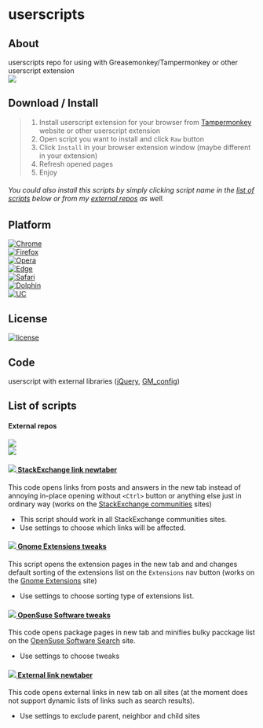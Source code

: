 # userscripts

## About
userscripts repo for using with Greasemonkey/Tampermonkey or other userscript extension  
[![](https://img.shields.io/badge/Paypal-donate_me-blue.svg?longCache=true&colorA=778899&colorB=00bfff&logo=paypal)](https://www.paypal.me/almaceleste "paypal | donate me")  

## Download / Install

 > 1. Install userscript extension for your browser from [Tampermonkey](https://tampermonkey.net/) website or other userscript extension  
 > 2. Open script you want to install and click `Raw` button  
 > 3. Click `Install` in your browser extension window (maybe different in your extension)  
 > 4. Refresh opened pages  
 > 5. Enjoy  
 
###### You could also install this scripts by simply clicking script name in the [list of scripts](#list-of-scripts) below or from my [external repos](#external-repos) as well.  

## Platform
[![Chrome](https://img.shields.io/badge/Chrome-Linux,_Windows,_Mac,_Chrome_OS-lightgrey.svg?longCache=true)](https://tampermonkey.net/?browser=chrome)  
[![Firefox](https://img.shields.io/badge/Firefox-Linux,_Windows,_Mac-lightgrey.svg?longCache=true)](https://tampermonkey.net/?browser=firefox)  
[![Opera](https://img.shields.io/badge/Opera-Linux,_Windows,_Mac-lightgrey.svg?longCache=true)](https://tampermonkey.net/?browser=opera)  
[![Edge](https://img.shields.io/badge/Edge-Windows-lightgrey.svg?longCache=true)](https://tampermonkey.net/?browser=edge)  
[![Safari](https://img.shields.io/badge/Safari-Mac-lightgrey.svg?longCache=true)](https://tampermonkey.net/?browser=safari)  
[![Dolphin](https://img.shields.io/badge/Dolphin-Android-lightgrey.svg?longCache=true)](https://tampermonkey.net/?browser=dolphin)  
[![UC](https://img.shields.io/badge/UC-Android-lightgrey.svg?longCache=true)](https://tampermonkey.net/?browser=ucweb)  

## License  
[![license](https://img.shields.io/github/license/almaceleste/userscripts.svg?longCache=true)](https://github.com/almaceleste/userscripts/blob/master/LICENSE)

## Code
userscript with external libraries ([jQuery](https://jquery.com/), [GM_config](https://github.com/sizzlemctwizzle/GM_config/wiki))

## List of scripts 
#### External repos
[![](https://img.shields.io/badge/OpenUserJS-almaceleste-green.svg?longCache=true&colorA=778899&colorB=00bfff)](https://openuserjs.org/users/almaceleste/scripts "openuserjs | almaceleste")  
[![](https://img.shields.io/badge/Greasy_Fork-almaceleste-green.svg?longCache=true&colorA=778899&colorB=00bfff)](https://greasyfork.org/en/users/174037-almaceleste "greasy fork | almaceleste")  

#### [![](https://cdn1.iconfinder.com/data/icons/simple-icons/16/stackexchange-16-black.png) StackExchange link newtaber](../../raw/master/StackExchange_link_newtaber.user.js 'install')  
This code opens links from posts and answers in the new tab instead of annoying in-place opening without `<Ctrl>` button or anything else just in ordinary way (works on the [StackExchange communities](https://stackexchange.org) sites)  
* This script should work in all StackExchange communities sites.  
* Use settings to choose which links will be affected.  

#### [![](https://cdn1.iconfinder.com/data/icons/system-shade-circles/512/gnome-16.png) Gnome Extensions tweaks](../../raw/master/Gnome_Extensions_tweaks.user.js 'install')  
This script opens the extension pages in the new tab and and changes default sorting of the extensions list on the `Extensions` nav button (works on the [Gnome Extensions](https://extensions.gnome.org) site)  
* Use settings to choose sorting type of extensions list.    

#### [![](https://cdn1.iconfinder.com/data/icons/system-shade-circles/512/opensuse-16.png) OpenSuse Software tweaks](../../raw/master/OpenSuse_Software_tweaks.user.js 'install')  
This code opens package pages in new tab and minifies bulky pacckage list on the [OpenSuse Software Search](https://software.opensuse.org/search) site.  
* Use settings to choose tweaks  

#### [![](https://cdn1.iconfinder.com/data/icons/feather-2/24/external-link-16.png) External link newtaber](../../raw/master/External_link_newtaber.user.js 'install')  
This code opens external links in new tab on all sites (at the moment does not support dynamic lists of links such as search results).  
* Use settings to exclude parent, neighbor and child sites  
